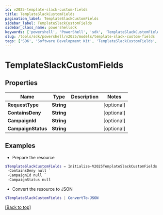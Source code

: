 ```yaml
---
id: v2025-template-slack-custom-fields
title: TemplateSlackCustomFields
pagination_label: TemplateSlackCustomFields
sidebar_label: TemplateSlackCustomFields
sidebar_class_name: powershellsdk
keywords: ['powershell', 'PowerShell', 'sdk', 'TemplateSlackCustomFields', 'V2025TemplateSlackCustomFields'] 
slug: /tools/sdk/powershell/v2025/models/template-slack-custom-fields
tags: ['SDK', 'Software Development Kit', 'TemplateSlackCustomFields', 'V2025TemplateSlackCustomFields']
---
```



# TemplateSlackCustomFields

## Properties

Name | Type | Description | Notes
------------ | ------------- | ------------- | -------------
**RequestType** | **String** |  | [optional] 
**ContainsDeny** | **String** |  | [optional] 
**CampaignId** | **String** |  | [optional] 
**CampaignStatus** | **String** |  | [optional] 

## Examples

- Prepare the resource
```powershell
$TemplateSlackCustomFields = Initialize-V2025TemplateSlackCustomFields  -RequestType null `
 -ContainsDeny null `
 -CampaignId null `
 -CampaignStatus null
```

- Convert the resource to JSON
```powershell
$TemplateSlackCustomFields | ConvertTo-JSON
```


[[Back to top]](#) 


